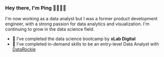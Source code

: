 ### Hey there, I'm Ping 👧🏻💡👋

I'm now working as a data analyst but I was a former product development engineer, with a strong passion for data analytics and visualization. I'm continuing to grow in the data science field.
- 🌱 I’ve completed the data science bootcamp by **xLab Digital**
- 🔭 I’ve completed in-demand skills to be an entry-level Data Analyst with [DataRockie](https://datarockie.com/data-science-bootcamp/) 

<!--
**TanyamonSiri/TanyamonSiri** is a ✨ _special_ ✨ repository because its `README.md` (this file) appears on your GitHub profile.

Here are some ideas to get you started:

- 🔭 I’m currently working on ...
- 🌱 I’m currently learning ...
- 👯 I’m looking to collaborate on ...
- 🤔 I’m looking for help with ...
- 💬 Ask me about ...
- 📫 How to reach me: ...
- 😄 Pronouns: ...
- ⚡ Fun fact: ...
-->
